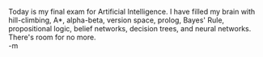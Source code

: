 Today is my final exam for Artificial Intelligence.  I have filled my brain with hill-climbing, A*, alpha-beta, version space, prolog, Bayes' Rule,  propositional logic, belief networks, decision trees, and neural networks.  There's room for no more.
<br />-m
<br />